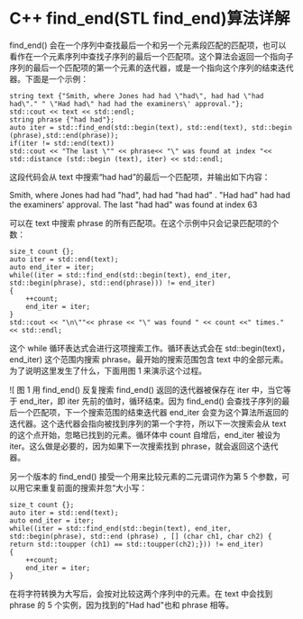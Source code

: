 # C++ find_end(STL find_end)算法详解

find_end() 会在一个序列中查找最后一个和另一个元素段匹配的匹配项，也可以看作在一个元素序列中查找子序列的最后一个匹配项。这个算法会返回一个指向子序列的最后一个匹配项的第一个元素的迭代器，或是一个指向这个序列的结束迭代器。下面是一个示例：

```
string text {"Smith, where Jones had had \"had\", had had \"had had\"." " \"Had had\" had had the examiners\' approval."};
std::cout << text << std::endl;
string phrase {"had had"};
auto iter = std::find_end(std::begin(text), std::end(text), std::begin (phrase),std::end(phrase));
if(iter != std::end(text))
std::cout << "The last \"" << phrase<< "\" was found at index "<< std::distance (std::begin (text), iter) << std::endl;
```

这段代码会从 text 中搜索“had had”的最后一个匹配项，并输出如下内容：

Smith, where Jones had had "had", had had "had had" . "Had had" had had the examiners' approval.
The last "had had" was found at index 63

可以在 text 中搜索 phrase 的所有匹配项。在这个示例中只会记录匹配项的个数：

```
size_t count {};
auto iter = std::end(text);
auto end_iter = iter;
while((iter = std::find_end(std::begin(text), end_iter, std::begin(phrase), std::end(phrase))) != end_iter)
{
    ++count;
    end_iter = iter;
}
std::cout << "\n\""<< phrase << "\" was found " << count <<" times." << std::endl;
```

这个 while 循环表达式会进行这项搜索工作。循环表达式会在 std::begin(text)，end_iter) 这个范围内搜索 phrase。最开始的搜索范围包含 text 中的全部元素。为了说明这里发生了什么，下面用图 1 来演示这个过程。

![
图 1 用 find_end() 反复搜索
find_end() 返回的迭代器被保存在 iter 中，当它等于 end_iter，即 iter 先前的值时，循环结束。因为 find_end() 会查找子序列的最后一个匹配项，下一个搜索范围的结束迭代器 end_iter 会变为这个算法所返回的迭代器。这个迭代器会指向被找到序列的第一个字符，所以下一次搜索会从 text 的这个点开始，忽略已找到的元素。循环体中 count 自增后，end_iter 被设为 iter。这么做是必要的，因为如果下一次搜索找到 phrase，就会返回这个迭代器。

另一个版本的 find_end() 接受一个用来比较元素的二元谓词作为第 5 个参数，可以用它来重复前面的搜索并忽“大小写：

```
size_t count {};
auto iter = std::end(text);
auto end_iter = iter;
while((iter = std::find_end(std::begin(text), end_iter, std::begin(phrase), std::end (phrase) , [] (char ch1, char ch2) { return std::toupper (ch1) == std::toupper(ch2);})) != end_iter)
{
    ++count;
    end_iter = iter;
}
```

在将字符转换为大写后，会按对比较这两个序列中的元素。在 text 中会找到 phrase 的 5 个实例，因为找到的"Had had"也和 phrase 相等。